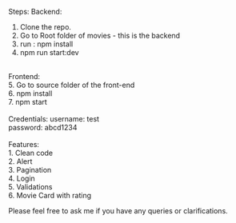 Steps:
Backend:
1. Clone the repo.<br/>
2. Go to Root folder of movies - this is the backend<br/>
3. run : npm install<br/>
4. npm run start:dev<br/>
<br/>
Frontend:<br/>
5. Go to source folder of the front-end<br/>
6. npm install<br/>
7. npm start<br/>
<br/>
Credentials:
username: test<br/>
password: abcd1234<br/>

<br/>
Features:<br/>
1. Clean code<br/>
2. Alert<br/>
3. Pagination<br/>
4. Login<br/>
5. Validations<br/>
6. Movie Card with rating<br/>

Please feel free to ask me if you have any queries or clarifications.
